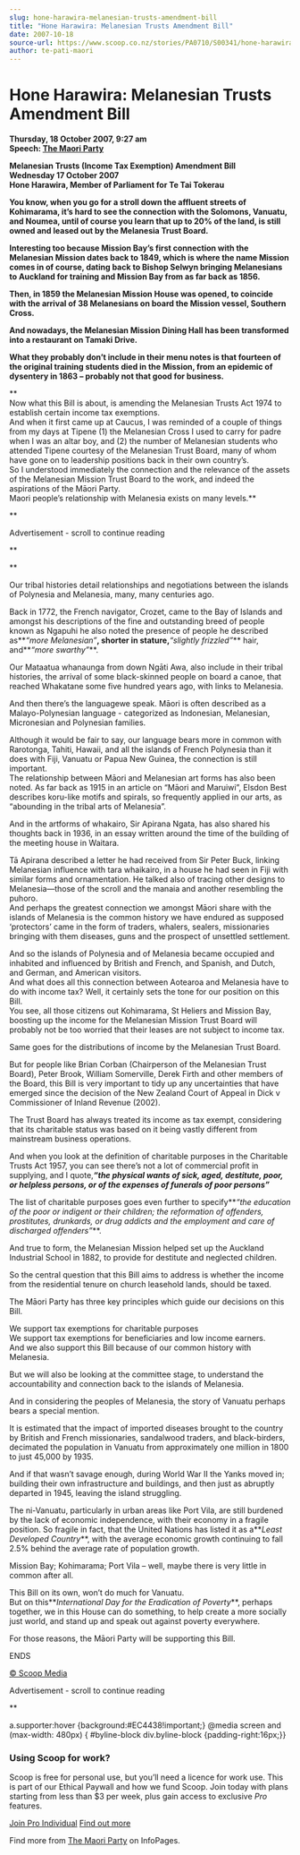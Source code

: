 ```yaml
---
slug: hone-harawira-melanesian-trusts-amendment-bill
title: "Hone Harawira: Melanesian Trusts Amendment Bill"
date: 2007-10-18
source-url: https://www.scoop.co.nz/stories/PA0710/S00341/hone-harawira-melanesian-trusts-amendment-bill.htm
author: te-pati-maori
---
```

Hone Harawira: Melanesian Trusts Amendment Bill
===============================================

**Thursday, 18 October 2007, 9:27 am**  
**Speech: [The Maori Party](https://info.scoop.co.nz/The_Maori_Party)**

**Melanesian Trusts (Income Tax Exemption) Amendment Bill  
Wednesday 17 October 2007  
Hone Harawira, Member of Parliament for Te Tai Tokerau**

**You know, when you go for a stroll down the affluent streets of Kohimarama, it’s hard to see the connection with the Solomons, Vanuatu, and Noumea, until of course you learn that up to 20% of the land, is still owned and leased out by the **Melanesia Trust Board**.**

**Interesting too because Mission Bay’s first connection with the Melanesian Mission dates back to 1849, which is where the name Mission comes in of course, dating back to Bishop Selwyn bringing Melanesians to Auckland for training and Mission Bay from as far back as 1856.**

**Then, in 1859 the Melanesian Mission House was opened, to coincide with the arrival of 38 Melanesians on board the Mission vessel, Southern Cross.**

**And nowadays, the Melanesian Mission Dining Hall has been transformed into a restaurant on Tamaki Drive.**

**What they probably don’t include in their menu notes is that fourteen of the original training students died in the Mission, from an epidemic of dysentery in 1863 – probably not that good for business.**

**  
Now what this Bill is about, is amending the Melanesian Trusts Act 1974 to establish certain income tax exemptions.  
And when it first came up at Caucus, I was reminded of a couple of things from my days at Tipene (1) the Melanesian Cross I used to carry for padre when I was an altar boy, and (2) the number of Melanesian students who attended Tipene courtesy of the Melanesian Trust Board, many of whom have gone on to leadership positions back in their own country’s.  
So I understood immediately the connection and the relevance of the assets of the Melanesian Mission Trust Board to the work, and indeed the aspirations of the Māori Party.  
Maori people’s relationship with Melanesia exists on many levels.**

**

Advertisement - scroll to continue reading











**

**

Our tribal histories detail relationships and negotiations between the islands of Polynesia and Melanesia, many, many centuries ago.

Back in 1772, the French navigator, Crozet, came to the Bay of Islands and amongst his descriptions of the fine and outstanding breed of people known as Ngapuhi he also noted the presence of people he described as**_“more Melanesian”_**, shorter in stature,**_“slightly frizzled”_** hair, and**_“more swarthy”_**.

Our Mataatua whanaunga from down Ngāti Awa, also include in their tribal histories, the arrival of some black-skinned people on board a canoe, that reached Whakatane some five hundred years ago, with links to Melanesia.

And then there’s the languagewe speak. Māori is often described as a Malayo-Polynesian language - categorized as Indonesian, Melanesian, Micronesian and Polynesian families.

Although it would be fair to say, our language bears more in common with Rarotonga, Tahiti, Hawaii, and all the islands of French Polynesia than it does with Fiji, Vanuatu or Papua New Guinea, the connection is still important.  
The relationship between Māori and Melanesian art forms has also been noted. As far back as 1915 in an article on “Māori and Maruiwi”, Elsdon Best describes koru-like motifs and spirals, so frequently applied in our arts, as “abounding in the tribal arts of Melanesia”.

And in the artforms of whakairo, Sir Apirana Ngata, has also shared his thoughts back in 1936, in an essay written around the time of the building of the meeting house in Waitara.

Tā Apirana described a letter he had received from Sir Peter Buck, linking Melanesian influence with tara whaikairo, in a house he had seen in Fiji with similar forms and ornamentation. He talked also of tracing other designs to Melanesia—those of the scroll and the manaia and another resembling the puhoro.  
And perhaps the greatest connection we amongst Māori share with the islands of Melanesia is the common history we have endured as supposed ‘protectors’ came in the form of traders, whalers, sealers, missionaries bringing with them diseases, guns and the prospect of unsettled settlement.

  
And so the islands of Polynesia and of Melanesia became occupied and inhabited and influenced by British and French, and Spanish, and Dutch, and German, and American visitors.  
And what does all this connection between Aotearoa and Melanesia have to do with income tax? Well, it certainly sets the tone for our position on this Bill.  
You see, all those citizens out Kohimarama, St Heliers and Mission Bay, boosting up the income for the Melanesian Mission Trust Board will probably not be too worried that their leases are not subject to income tax.

Same goes for the distributions of income by the Melanesian Trust Board.

But for people like Brian Corban (Chairperson of the Melanesian Trust Board), Peter Brook, William Somerville, Derek Firth and other members of the Board, this Bill is very important to tidy up any uncertainties that have emerged since the decision of the New Zealand Court of Appeal in Dick v Commissioner of Inland Revenue (2002).

The Trust Board has always treated its income as tax exempt, considering that its charitable status was based on it being vastly different from mainstream business operations.

And when you look at the definition of charitable purposes in the Charitable Trusts Act 1957, you can see there’s not a lot of commercial profit in supplying, and I quote,**_“the physical wants of sick, aged, destitute, poor, or helpless persons, or of the expenses of funerals of poor persons”_**

The list of charitable purposes goes even further to specify**_“the education of the poor or indigent or their children; the reformation of offenders, prostitutes, drunkards, or drug addicts and the employment and care of discharged offenders”_**.

And true to form, the Melanesian Mission helped set up the Auckland Industrial School in 1882, to provide for destitute and neglected children.

  
So the central question that this Bill aims to address is whether the income from the residential tenure on church leasehold lands, should be taxed.

The Māori Party has three key principles which guide our decisions on this Bill.

We support tax exemptions for charitable purposes  
We support tax exemptions for beneficiaries and low income earners.  
And we also support this Bill because of our common history with Melanesia.

But we will also be looking at the committee stage, to understand the accountability and connection back to the islands of Melanesia.

And in considering the peoples of Melanesia, the story of Vanuatu perhaps bears a special mention.

  
It is estimated that the impact of imported diseases brought to the country by British and French missionaries, sandalwood traders, and black-birders, decimated the population in Vanuatu from approximately one million in 1800 to just 45,000 by 1935.

And if that wasn’t savage enough, during World War II the Yanks moved in; building their own infrastructure and buildings, and then just as abruptly departed in 1945, leaving the island struggling.

The ni-Vanuatu, particularly in urban areas like Port Vila, are still burdened by the lack of economic independence, with their economy in a fragile position. So fragile in fact, that the United Nations has listed it as a**_Least Developed Country_**, with the average economic growth continuing to fall 2.5% behind the average rate of population growth.

Mission Bay; Kohimarama; Port Vila – well, maybe there is very little in common after all.

This Bill on its own, won’t do much for Vanuatu.  
But on this**_International Day for the Eradication of Poverty_**, perhaps together, we in this House can do something, to help create a more socially just world, and stand up and speak out against poverty everywhere.

For those reasons, the Māori Party will be supporting this Bill.

ENDS  

[© Scoop Media](http://www.scoop.co.nz/about/terms.html)  

Advertisement - scroll to continue reading





**

a.supporter:hover {background:#EC4438!important;} @media screen and (max-width: 480px) { #byline-block div.byline-block {padding-right:16px;}}

### Using Scoop for work?

Scoop is free for personal use, but you’ll need a licence for work use. This is part of our Ethical Paywall and how we fund Scoop. Join today with plans starting from less than $3 per week, plus gain access to exclusive _Pro_ features.  
  
[Join Pro Individual](https://pro.scoop.co.nz/Individual/?from=ProIn24) [Find out more](https://pro.scoop.co.nz/using-scoop-for-work/?from=ProIn24)

Find more from [The Maori Party](https://info.scoop.co.nz/The_Maori_Party) on InfoPages.